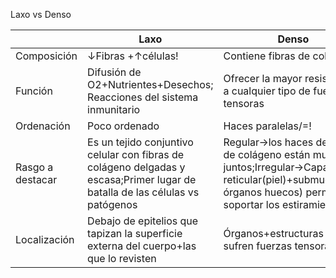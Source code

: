 Laxo vs Denso

|                  | Laxo                                                                                                                         | Denso                                                                                                                                                    |
| ---------------- | ---------------------------------------------------------------------------------------------------------------------------- | -------------------------------------------------------------------------------------------------------------------------------------------------------- |
| Composición      | ↓Fibras +↑células!                                                                                                           | Contiene fibras de colágeno                                                                                                                              |
| Función          | Difusión de  O2+Nutrientes+Desechos; Reacciones del sistema inmunitario                                                      | Ofrecer la mayor resistencia  a cualquier tipo de fuerzas tensoras                                                                                       |
| Ordenación       | Poco ordenado                                                                                                                | Haces paralelas/=!                                                                                                                                       |
| Rasgo a destacar | Es un tejido conjuntivo celular con fibras de colágeno delgadas y escasa;Primer lugar de batalla de las células vs patógenos | Regular→los haces de fibras de colágeno están muy juntos;Irregular→Capa reticular(piel)+submucosa(en órganos huecos) permiten soportar los estiramientos |
| Localización     | Debajo de epitelios que tapizan la superficie externa del cuerpo+las que lo revisten                                         | Órganos+estructuras  que sufren fuerzas tensoras                                                                                                         |
